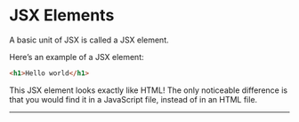 # JSX Elements
A basic unit of JSX is called a JSX element.

Here’s an example of a JSX element:

```html
<h1>Hello world</h1>
```

This JSX element looks exactly like HTML! The only noticeable difference is that you would find it in a JavaScript file, instead of in an HTML file.

***